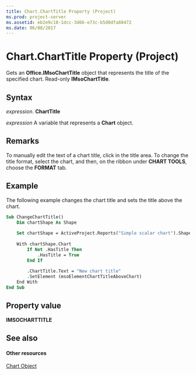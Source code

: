 ```yaml
---
title: Chart.ChartTitle Property (Project)
ms.prod: project-server
ms.assetid: eb2e9c18-1dcc-3d66-e73c-b5d0dfa88472
ms.date: 06/08/2017
---
```



# Chart.ChartTitle Property (Project)
Gets an  **Office.IMsoChartTitle** object that represents the title of the specified chart. Read-only **IMsoChartTitle**.

## Syntax

 _expression_. **ChartTitle**

 _expression_ A variable that represents a **Chart** object.


## Remarks

To manually edit the text of a chart title, click in the title area. To change the title format, select the chart, and then, on the ribbon under  **CHART TOOLS**, choose the  **FORMAT** tab.


## Example

The following example changes the chart title and sets the title above the chart.


```vb
Sub ChangeChartTitle()
    Dim chartShape As Shape
    
    Set chartShape = ActiveProject.Reports("Simple scalar chart").Shapes(1)
    
    With chartShape.Chart
        If Not .HasTitle Then
            .HasTitle = True
        End If
        
        .ChartTitle.Text = "New chart title"
        .SetElement (msoElementChartTitleAboveChart)
    End With
End Sub
```


## Property value

 **IMSOCHARTTITLE**


## See also


#### Other resources


[Chart Object](chart-object-project.md)
